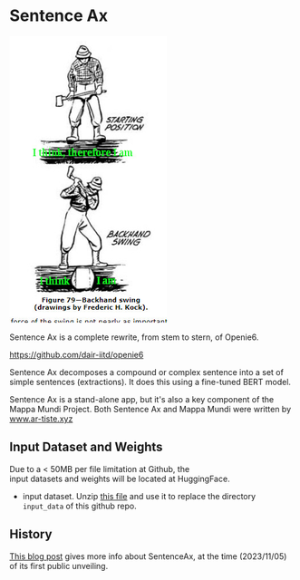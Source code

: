 # Sentence Ax


![Sentence Ax](pics/sentence_ax_logo.jpg)

Sentence Ax is a complete rewrite, from stem to stern, of Openie6.

https://github.com/dair-iitd/openie6

Sentence Ax decomposes a compound or complex sentence
into a set of simple sentences (extractions). It does this using 
a fine-tuned BERT model.

Sentence Ax is a stand-alone app, but 
it's also 
a key component of the 
Mappa Mundi Project.
Both Sentence Ax and Mappa Mundi were
written by
www.ar-tiste.xyz

## Input Dataset and Weights

Due to a < 50MB per file limitation at Github, the  
input datasets and weights will be located at HuggingFace.

* input dataset. Unzip [this file](https://huggingface.co/datasets/rrtucci/SentenceAx-input-data) and use it to replace the 
directory `input_data` of this github repo. 

## History

[This blog post](https://qbnets.wordpress.com/2023/11/05/sentenceax-my-open-source-software-for-sentence-splitting/)
 gives more info about SentenceAx,
at the time (2023/11/05) of its first public unveiling.
